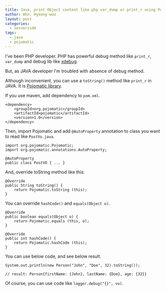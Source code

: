 ```yaml
---
title: Java, print Object content like php var_dump or print_r using Pojomatic
author: Ahn, Hyeong-woo
layout: post
categories:
  - serverside
tags:
  - java
  - pojomatic
---
```


I've been PHP developer. PHP has powerful debug method like `print_r`, `var_dump` and debug lib like [xdebug](http://xdebug.org/).

But, as JAVA developer I'm troubled with absence of debug method. 

Although inconvenient, you can use a `toString()` method like `print_r` in JAVA. It is [Pojomatic library](http://www.pojomatic.org/).

If you use maven, add dependency to `pom.xml`.

    <dependency>
        <groupId>org.pojomatic</groupId>
        <artifactId>pojomatic</artifactId>
        <version>1.0</version>
    </dependency>


Then, import Pojomatic and add `@AutoProperty` annotation to class you want to read like `PostVo.java`.

    import org.pojomatic.Pojomatic;
    import org.pojomatic.annotations.AutoProperty;

    @AutoProperty
    public class PostVO { ... }

And, override toString method like this:

    @Override
    public String toString() {
        return Pojomatic.toString (this);
    }

You can override `hashCode()` and `equals(Object o)`.

    @Override
    public boolean equals(Object o) {
        return Pojomatic.equals (this, o);
    }

    @Override
    public int hashCode() {
        return Pojomatic.hashCode (this);
    }

You can use below code, and see below result.

    System.out.println(new Person("John", "Doe", 32).toString());
    
    // result: Person{firstName: {John}, lastName: {Doe}, age: {32}}

Of course, you can use code like `logger.debug("{}", vo)`.